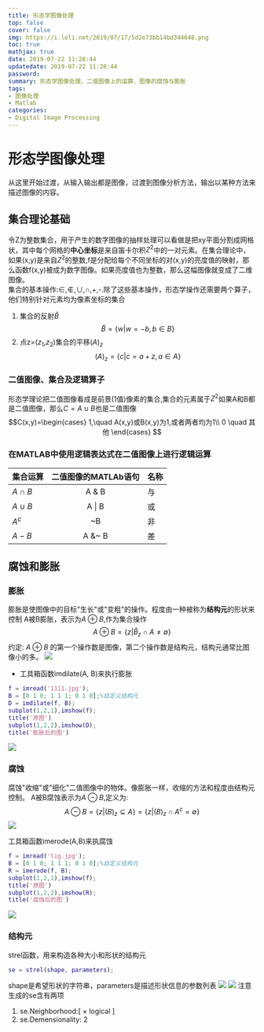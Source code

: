```yaml
---
title: 形态学图像处理
top: false
cover: false
img: https://i.loli.net/2019/07/17/5d2e73bb14bd344648.png
toc: true
mathjax: true
date: 2019-07-22 11:28:44
updatedate: 2019-07-22 11:28:44
password:
summary: 形态学图像处理、二值图像上的运算、图像的腐蚀与膨胀
tags:
- 图像处理
- Matlab
categories:
- Digital Image Processing
---
```

# 形态学图像处理
从这里开始过渡，从输入输出都是图像，过渡到图像分析方法，输出以某种方法来描述图像的内容。
## 集合理论基础
令Z为整数集合，用于产生的数字图像的抽样处理可以看做是把xy平面分割成网格状，其中每个网格的**中心坐标**是来自笛卡尔积$Z^2$中的一对元素。在集合理论中，如果(x,y)是来自$Z^2$的整数,f是分配给每个不同坐标的对(x,y)的亮度值的映射，那么函数f(x,y)被成为数字图像。如果亮度值也为整数，那么这幅图像就变成了二维图像。   
集合的基本操作:$\in$,$\notin$,$\cup$,$\cap$,+,-.除了这些基本操作，形态学操作还需要两个算子，他们特别针对元素均为像素坐标的集合
1. 集合的反射$\hat{B}$
$$ \hat{B} = \{w|w=-b,b\in B\}$$
2. 点z=($z_1$,$z_2$)集合的平移${(A)}_z$
$$ (A)_z = \{c|c=a+z,a\in A\}$$
### 二值图像、集合及逻辑算子
形态学理论把二值图像看成是前景(1值)像素的集合,集合的元素属于$Z^2$如果A和B都是二值图像，那么$C=A\cup B$也是二值图像
$$C(x,y)=\begin{cases}
1,\quad A(x,y)或B(x,y)为1,或者两者均为1\\
0 \quad 其他
\end{cases}
$$
### 在MATLAB中使用逻辑表达式在二值图像上进行逻辑运算

| 集合运算  | 二值图像的MATLAb语句 | 名称 |
| -----     | :--------:           | ---  |
| $A\cap B$ | A & B                | 与   |
| $A\cup B$ | A $\rvert$ B         | 或   |
| $A^c$     | ~B                   | 非   |
| $A-B$     | A &~ B               | 差   |

## 腐蚀和膨胀
### 膨胀
膨胀是使图像中的目标"生长"或"变粗"的操作。程度由一种被称为**结构元**的形状来控制
A被B膨胀，表示为$A \oplus B$,作为集合操作
$$ A\oplus B=\{ z|\hat{B}_z\cap A\not= \emptyset\}$$
约定: $A \oplus B$ 的第一个操作数是图像，第二个操作数是结构元，结构元通常比图像小的多。
![](https://i.loli.net/2019/07/22/5d35670a79cd611294.jpg)
  - 工具箱函数imdilate(A, B)来执行膨胀

```matlab
f = imread('1111.jpg');
B = [0 1 0; 1 1 1; 0 1 0];%自定义结构元
D = imdilate(f, B);
subplot(1,2,1),imshow(f);
title('原图')
subplot(1,2,2),imshow(D);
title('膨胀后的图')
```

![](https://i.loli.net/2019/07/22/5d3564132fa1741100.jpg)
### 腐蚀
腐蚀"收缩"或"细化"二值图像中的物体。像膨胀一样，收缩的方法和程度由结构元控制。
A被B腐蚀表示为$A\ominus B$,定义为:
$$ A\ominus B = \{z| (B)_z\subseteq A\} = \{z| (B)_z\cap A^c = \emptyset\}$$
![](https://i.loli.net/2019/07/23/5d36cefa2813d95731.jpg)

工具箱函数imerode(A,B)来执腐蚀

```matlab
f = imread('tig.jpg');
B = [0 1 0; 1 1 1; 0 1 0];%自定义结构元
R = imerode(f, B);
subplot(1,2,1),imshow(f);
title('原图')
subplot(1,2,2),imshow(R);
title('腐蚀后的图')
```

![](https://i.loli.net/2019/07/22/5d356b5f7eed962952.jpg)
### 结构元
strel函数，用来构造各种大小和形状的结构元

```matlab
se = strel(shape, parameters);
```

shape是希望形状的字符串，parameters是描述形状信息的参数列表
![](https://i.loli.net/2019/07/22/5d35670a85b4f22579.jpg)
![](https://i.loli.net/2019/07/22/5d35670a63e2817742.jpg)
注意生成的se含有两项
1. se.Neighborhood:[ ×  logical ]
2. se.Demensionality: 2
